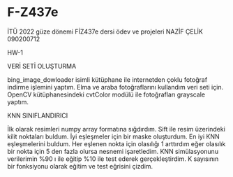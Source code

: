 # F-Z437e
İTÜ 2022 güze dönemi FİZ437e dersi ödev ve projeleri
NAZİF ÇELİK 090200712 

HW-1 


VERİ SETİ OLUŞTURMA  

bing_image_dowloader isimli kütüphane ile internetden çoklu fotoğraf indirme işlemini yaptım. Elma ve araba fotoğraflarını kullandım veri seti için. OpenCV kütüphanesindeki cvtColor modülü ile fotoğrafları grayscale yaptım.  

 

KNN SINIFLANDIRICI 

 

İlk olarak resimleri numpy array formatına sığdırdım. Sift ile resim üzerindeki kilit noktaları buldum. İyi eşleşmeler için bir maske oluşturdum. En iyi KNN eşleşmelerini buldum. Her eşlenen nokta için olasılığı 1 arttırdım eğer olasılık bir nokta için 5 den fazla olursa nesnemi işaretledim. KNN simülasyonunu verilerimin %90 ı ile eğitip %10 ile test ederek gerçekleştirdim. K sayısının bir fonksiyonu olarak eğitim ve test eğrisini çizdim.  

 

 

 
